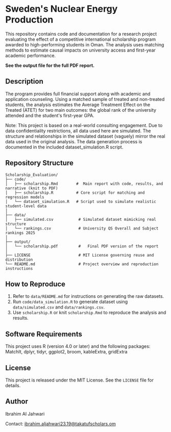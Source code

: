 # Sweden's Nuclear Energy Production

This repository contains code and documentation for a research project evaluating the effect of a competitive international scholarship program awarded to high-performing students in Oman. The analysis uses matching methods to estimate causal impacts on university access and first-year academic performance.

**See the output file for the full PDF report.** 

## Description

The program provides full financial support along with academic and application counseling. Using a matched sample of treated and non-treated students, the analysis estimates the Average Treatment Effect on the Treated (ATET) for two main outcomes: the global rank of the university attended and the student's first-year GPA.

Note: This project is based on a real-world consulting engagement. Due to data confidentiality restrictions, all data used here are simulated. The structure and relationships in the simulated dataset (vaguely) mirror the real data used in the original analysis. The data generation process is documented in the included dataset_simulation.R script.

## Repository Structure
```
Scholarship_Evaluation/
├── code/
│   ├── scholarship.Rmd        #  Main report with code, results, and narrative (knit to PDF)
│   ├── scholarship.R          # Core script for matching and regression models
│   └── dataset_simulation.R   # Script used to simulate realistic student-level data
│
├── data/
│   ├── simulated.csv           # Simulated dataset mimicking real structure
│   └── rankings.csv            # University QS Overall and Subject rankings 2025 
│
├── output/
│   └── scholarship.pdf         #   Final PDF version of the report
│
├── LICENSE                     # MIT License governing reuse and distribution
└── README.md                   # Project overview and reproduction instructions
```

## How to Reproduce

1. Refer to `data/README.md` for instructions on generating the raw datasets.
2. Run `code/data_simulation.R` to generate dataset using `data/simulated.csv` and `data/rankings.csv`.
3. Use `scholarship.R` or knit `scholarship.Rmd` to reproduce the analysis and results.

## Software Requirements

This project uses R (version 4.0 or later) and the following packages: MatchIt, dplyr, tidyr, ggplot2, broom, kableExtra, gridExtra

## License

This project is released under the MIT License. See the `LICENSE` file for details.

## Author

Ibrahim Al Jahwari

Contact: ibrahim.aljahwari23.19@takatufscholars.om
